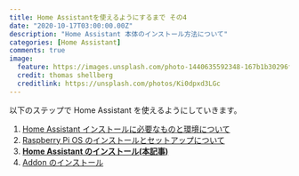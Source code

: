 ```yaml
---
title: Home Assistantを使えるようにするまで その4
date: "2020-10-17T03:00:00.00Z"
description: "Home Assistant 本体のインストール方法について"
categories: [Home Assistant]
comments: true
image:
  feature: https://images.unsplash.com/photo-1440635592348-167b1b30296f?crop=entropy&dpr=2&fit=crop&fm=jpg&h=475&ixjsv=2.1.0&ixlib=rb-0.3.5&q=50&w=1250
  credit: thomas shellberg
  creditlink: https://unsplash.com/photos/Ki0dpxd3LGc
---
```


以下のステップで Home Assistant を使えるようにしていきます。

1. [Home Assistant インストールに必要なものと環境について](/homeassistant_1)
2. [Raspberry Pi OS のインストールとセットアップについて](/homeassistant_2)
3. **[Home Assistant のインストール(本記事)](/homeassistant_3)**
4. [Addon のインストール](/homeassistant_4)
